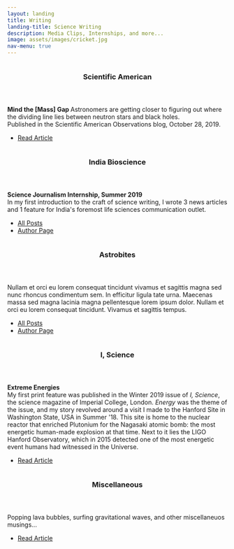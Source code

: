 ```yaml
---
layout: landing
title: Writing
landing-title: Science Writing
description: Media Clips, Internships, and more...
image: assets/images/cricket.jpg
nav-menu: true
---
```


<!-- Two -->
<section id="two" class="spotlights">
	<section>
		<a href="https://blogs.scientificamerican.com/observations/mind-the-mass-gap/" target="_blank" class="image">
			<img src="{% link assets/images/sciam.jpg %}" alt="" data-position="center center" />
		</a>
		<div class="content">
			<div class="inner">
				<header class="major">
					<h3>Scientific American</h3>
				</header>
				<p><b> Mind the [Mass] Gap </b> Astronomers are getting closer to figuring out where the dividing line lies between neutron stars and black holes.<br>
                                       Published in the Scientific American Observations blog, October 28, 2019.</p>
				<ul class="actions">
					<li><a href="https://blogs.scientificamerican.com/observations/mind-the-mass-gap/" target="_blank" class="button">Read Article</a></li>
				</ul>
			</div>
		</div>
	</section>
	<section>
		<a href="generic.html" class="image">
			<img src="{% link assets/images/indiabioscience.jpg %}" alt="" data-position="top center" />
		</a>
		<div class="content">
			<div class="inner">
				<header class="major">
					<h3>India Bioscience</h3>
				</header>
				<p><b> Science Journalism Internship, Summer 2019 </b> <br>
				In my first introduction to the craft of science writing, I wrote 3 news articles and 1 feature for India's foremost life sciences communication outlet.</p>
				<ul class="actions">
					<li><a href="generic.html" class="button">All Posts</a></li>
                                        <li><a href="https://indiabioscience.org/authors/SumeetKulkarni" target="_blank" class="button">Author Page</a></li>
				</ul>
			</div>
		</div>
	</section>
	<section>
		<a href="generic.html" class="image">
			<img src="{% link assets/images/astrobites.jpg %}" alt="" data-position="25% 25%" />
		</a>
		<div class="content">
			<div class="inner">
				<header class="major">
					<h3>Astrobites</h3>
				</header>
				<p>Nullam et orci eu lorem consequat tincidunt vivamus et sagittis magna sed nunc rhoncus condimentum sem. In efficitur ligula tate urna. Maecenas massa sed magna lacinia magna pellentesque lorem ipsum dolor. Nullam et orci eu lorem consequat tincidunt. Vivamus et sagittis tempus.</p>
				<ul class="actions">
					<li><a href="generic.html" class="button">All Posts</a></li>
                                        <li><a href="https://astrobites.org/author/skulkarni/" target="_blank" class="button">Author Page</a></li>
				</ul>
			</div>
		</div>
	</section>
	<section>
                <a href="https://blogs.scientificamerican.com/observations/mind-the-mass-gap/" target="_blank" class="image">
                        <img src="{% link assets/images/iscience.jpg %}" alt="" data-position="center center" />
                </a>
                <div class="content">
                        <div class="inner">
                                <header class="major">
                                        <h3>I, Science</h3>
                                </header>
                                <p><b> Extreme Energies </b> <br> My first print feature was published in the Winter 2019 issue of <i>I, Science</i>, the science magazine of Imperial College, London. <i>Energy</i> was the theme of the issue, and my story revolved around a visit I made to the Hanford Site in Washington State, USA in Summer '18. This site is home to the nuclear reactor that enriched Plutonium for the Nagasaki atomic bomb: the most energetic human-made explosion at that time. Next to it lies the LIGO Hanford Observatory, which in 2015 detected one of the most energetic event humans had witnessed in the Universe.</p>
                                <ul class="actions">
                                        <li><a href="http://isciencemag.co.uk/wp-content/uploads/2019/12/IScience__Fall19_Online-1.pdf#page=20" target="_blank" class="button">Read Article</a></li>
                                </ul>
                        </div>
                </div>
        </section>
	<section>
                <a href="" target="_blank" class="image">
                        <img src="{% link assets/images/misc.jpg %}" alt="" data-position="center center" />
                </a>
                <div class="content">
                        <div class="inner">
                                <header class="major">
                                        <h3>Miscellaneous</h3>
                                </header>
                                <p>Popping lava bubbles, surfing gravitational waves, and other miscellaneuos musings...</p>
                                <ul class="actions">
                                        <li><a href="http://isciencemag.co.uk/wp-content/uploads/2019/12/IScience__Fall19_Online-1.pdf#page=20" target="_blank" class="button">Read Article</a></li>
                                </ul>
                        </div>
                </div>
        </section>
</section>



